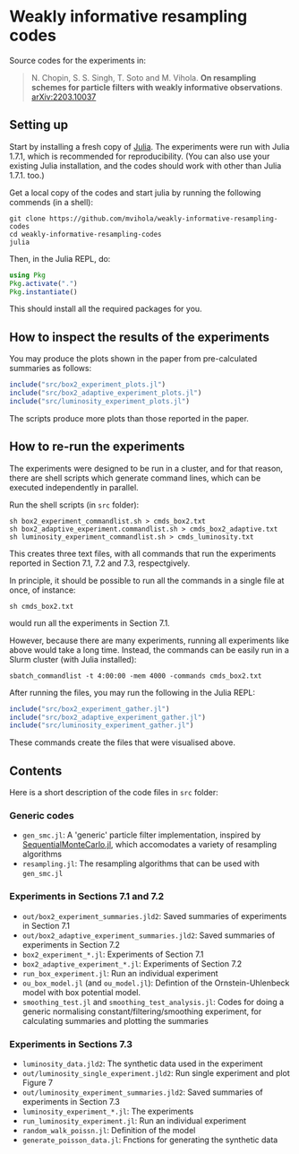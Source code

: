 # Weakly informative resampling codes

Source codes for the experiments in:

> N. Chopin, S. S. Singh, T. Soto and M. Vihola. **On resampling schemes for particle filters with weakly informative observations**.
[arXiv:2203.10037](http://arxiv.org/abs/2203.10037)

## Setting up

Start by installing a fresh copy of [Julia](https://julialang.org/downloads/). The experiments were run with Julia 1.7.1, which is recommended for reproducibility. (You can also use your existing Julia installation, and the  codes should work with other than Julia 1.7.1. too.)

Get a local copy of the codes and start julia by running the following commends (in a shell):
```shell
git clone https://github.com/mvihola/weakly-informative-resampling-codes
cd weakly-informative-resampling-codes
julia
```
Then, in the Julia REPL, do:
```julia
using Pkg
Pkg.activate(".")
Pkg.instantiate()
```
This should install all the required packages for you.

## How to inspect the results of the experiments

You may produce the plots shown in the paper from pre-calculated summaries as follows:
```julia
include("src/box2_experiment_plots.jl")
include("src/box2_adaptive_experiment_plots.jl")
include("src/luminosity_experiment_plots.jl")
```
The scripts produce more plots than those reported in the paper.

## How to re-run the experiments

The experiments were designed to be run in a cluster, and for that reason, there are shell scripts which generate command lines, which can be executed independently in parallel.

Run the shell scripts (in `src` folder):
```shell
sh box2_experiment_commandlist.sh > cmds_box2.txt
sh box2_adaptive_experiment.commandlist.sh > cmds_box2_adaptive.txt
sh luminosity_experiment_commandlist.sh > cmds_luminosity.txt
```
This creates three text files, with all commands that run the experiments reported in Section 7.1, 7.2 and 7.3, respectgively.

In principle, it should be possible to run all the commands in a single file at once, of instance:
```shell
sh cmds_box2.txt
```
would run all the experiments in Section 7.1. 

However, because there are many experiments, running all experiments like above would take a long time. Instead, the commands can be easily run in a Slurm cluster (with Julia installed):
```shell
sbatch_commandlist -t 4:00:00 -mem 4000 -commands cmds_box2.txt
```

After running the files, you may run the following in the Julia REPL:
```julia
include("src/box2_experiment_gather.jl")
include("src/box2_adaptive_experiment_gather.jl")
include("src/luminosity_experiment_gather.jl")
```
These commands create the files that were visualised above.

## Contents

Here is a short description of the code files in `src` folder:

### Generic codes

* `gen_smc.jl`: A 'generic' particle filter implementation, inspired by [SequentialMonteCarlo.jl](https://github.com/awllee/SequentialMonteCarlo.jl), which accomodates a variety of resampling algorithms
* `resampling.jl`: The resampling algorithms that can be used with `gen_smc.jl`

### Experiments in Sections 7.1 and 7.2

* `out/box2_experiment_summaries.jld2`: Saved summaries of experiments in Section 7.1
* `out/box2_adaptive_experiment_summaries.jld2`: Saved summaries of experiments in Section 7.2
* `box2_experiment_*.jl`: Experiments of Section 7.1
* `box2_adaptive_experiment_*.jl`: Experiments of Section 7.2
* `run_box_experiment.jl`: Run an individual experiment
* `ou_box_model.jl` (and `ou_model.jl`): Defintion of the Ornstein-Uhlenbeck model with box potential model.
* `smoothing_test.jl` and `smoothing_test_analysis.jl`: Codes for doing a generic normalising constant/filtering/smoothing experiment, for calculating summaries and plotting the summaries

### Experiments in Sections 7.3

* `luminosity_data.jld2`: The synthetic data used in the experiment
* `out/luminosity_single_experiment.jld2`: Run single experiment and plot Figure 7 
* `out/luminosity_experiment_summaries.jld2`: Saved summaries of experiments in Section 7.3
* `luminosity_experiment_*.jl`: The experiments
* `run_luminosity_experiment.jl`: Run an individual experiment
* `random_walk_poissn.jl`: Definition of the model
* `generate_poisson_data.jl`: Fnctions for generating the synthetic data 
